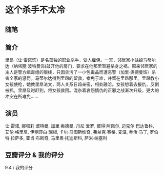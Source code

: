 # 这个杀手不太冷

## 随笔

## 简介

里昂（让·雷诺饰）是名孤独的职业杀手，受人雇佣。一天，邻居家小姑娘马蒂尔达（纳塔丽·波特曼饰)敲开他的房门，要求在他那里暂避杀身之祸。原来邻居家的主人是警方缉毒组的眼线，只因贪污了一小包毒品而遭恶警（加里·奥德曼饰）杀害全家的惩罚。马蒂尔达得到里昂的留救，幸免于难，并留在里昂那里。里昂教小女孩使枪，她教里昂法文，两人关系日趋亲密，相处融洽。女孩想着去报仇，反倒被抓，里昂及时赶到，将女孩救回。混杂着哀怨情仇的正邪之战渐次升级，更大的冲突在所难免……

## 演员

让·雷诺, 娜塔莉·波特曼, 加里·奥德曼, 丹尼·爱罗, 彼得·阿佩尔, 迈克尔·巴达鲁科, 艾伦·格里尼, 伊丽莎白·瑞根, 卡尔·马图斯维奇, 弗兰克·赛格, 麦温, 乔治·马丁, 罗伯特·拉萨多, 亚当·布斯奇, 马里奥·托迪斯科, 萨米·纳塞利

## 豆瓣评分 & 我的评分

9.4 / 我的评分
